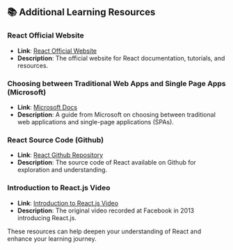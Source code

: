 ## 📚 Additional Learning Resources

### React Official Website

- **Link**: [React Official Website](https://reactjs.org/)
- **Description**: The official website for React documentation, tutorials, and resources.

### Choosing between Traditional Web Apps and Single Page Apps (Microsoft)

- **Link**: [Microsoft Docs](https://docs.microsoft.com/en-us/dotnet/architecture/modern-web-apps-azure/choose-between-traditional-web-and-single-page-apps)
- **Description**: A guide from Microsoft on choosing between traditional web applications and single-page applications (SPAs).

### React Source Code (Github)

- **Link**: [React Github Repository](https://github.com/facebook/react)
- **Description**: The source code of React available on Github for exploration and understanding.

### Introduction to React.js Video

- **Link**: [Introduction to React.js Video](https://youtu.be/XxVg_s8xAms)
- **Description**: The original video recorded at Facebook in 2013 introducing React.js.

These resources can help deepen your understanding of React and enhance your learning journey.
